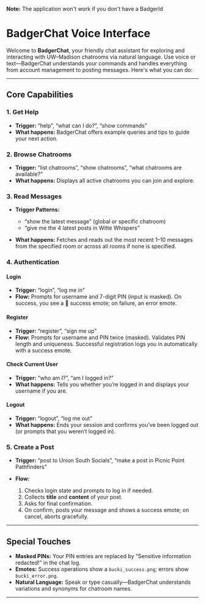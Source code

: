 **Note:** The application won't work if you don't have a BadgerId

# BadgerChat Voice Interface

Welcome to **BadgerChat**, your friendly chat assistant for exploring and interacting with UW–Madison chatrooms via natural language. Use voice or text—BadgerChat understands your commands and handles everything from account management to posting messages. Here's what you can do:

---

## Core Capabilities

### 1. Get Help

* **Trigger:** “help”, “what can I do?”, “show commands”
* **What happens:** BadgerChat offers example queries and tips to guide your next action.

### 2. Browse Chatrooms

* **Trigger:** “list chatrooms”, “show chatrooms”, “what chatrooms are available?”
* **What happens:** Displays all active chatrooms you can join and explore.

### 3. Read Messages

* **Trigger Patterns:**

  * “show the latest message” (global or specific chatroom)
  * “give me the 4 latest posts in Witte Whispers”
* **What happens:** Fetches and reads out the most recent 1–10 messages from the specified room or across all rooms if none is specified.

### 4. Authentication

#### Login

* **Trigger:** “login”, “log me in”
* **Flow:** Prompts for username and 7-digit PIN (input is masked). On success, you see a 🎉 success emote; on failure, an error emote.

#### Register

* **Trigger:** “register”, “sign me up”
* **Flow:** Prompts for username and PIN twice (masked). Validates PIN length and uniqueness. Successful registration logs you in automatically with a success emote.

#### Check Current User

* **Trigger:** “who am I?”, “am I logged in?”
* **What happens:** Tells you whether you’re logged in and displays your username if you are.

#### Logout

* **Trigger:** “logout”, “log me out”
* **What happens:** Ends your session and confirms you’ve been logged out (or prompts that you weren’t logged in).

### 5. Create a Post

* **Trigger:** “post to Union South Socials”, “make a post in Picnic Point Pathfinders”
* **Flow:**

  1. Checks login state and prompts to log in if needed.
  2. Collects **title** and **content** of your post.
  3. Asks for final confirmation.
  4. On confirm, posts your message and shows a success emote; on cancel, aborts gracefully.

---

## Special Touches

* **Masked PINs:** Your PIN entries are replaced by “Sensitive information redacted!” in the chat log.
* **Emotes:** Success operations show a `bucki_success.png`; errors show `bucki_error.png`.
* **Natural Language:** Speak or type casually—BadgerChat understands variations and synonyms for chatroom names.

---

